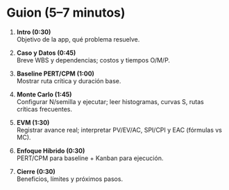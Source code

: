 # Guion (5–7 minutos)

1. **Intro (0:30)**  
   Objetivo de la app, qué problema resuelve.

2. **Caso y Datos (0:45)**  
   Breve WBS y dependencias; costos y tiempos O/M/P.

3. **Baseline PERT/CPM (1:00)**  
   Mostrar ruta crítica y duración base.

4. **Monte Carlo (1:45)**  
   Configurar N/semilla y ejecutar; leer histogramas, curvas S, rutas críticas frecuentes.

5. **EVM (1:30)**  
   Registrar avance real; interpretar PV/EV/AC, SPI/CPI y EAC (fórmulas vs MC).

6. **Enfoque Híbrido (0:30)**  
   PERT/CPM para baseline + Kanban para ejecución.

7. **Cierre (0:30)**  
   Beneficios, límites y próximos pasos.
